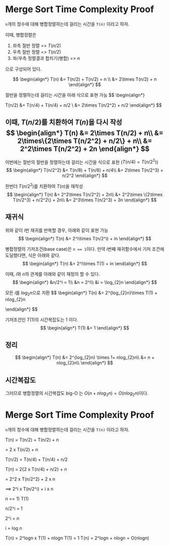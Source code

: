 # Merge Sort Time Complexity Proof

`n`개의 정수에 대해 병합정렬하는데 걸리는 시간을 `T(n)` 이라고 하자.

이때, 병합정렬은 

1. 좌측 절반 정렬 => $T(n/2)$
2. 우측 절반 정렬 => $T(n/2)$
3. 좌/우측 정렬결과 합치기(병합) => $n$

으로 구성되어 있다.

$$
\begin{align*}
T(n) &= T(n/2) + T(n/2) + n \\
&= 2\times T(n/2) + n
\end{align*}
$$



절반을 정렬하는데 걸리는 시간을 아래 식으로 표현 가능
$$
\begin{align*}

T(n/2) &= T(n/4) + T(n/4) + n/2 \\
&= 2\times T(n/2^2) + n/2
\end{align*}
$$



이때, $T(n/2)$를 치환하여 $T(n)$을 다시 작성
$$
\begin{align*}
T(n) &= 2\times T(n/2) + n\\
&= 2\times\{2\times T(n/2^2) + n/2\} + n\\
&= 2^2\times T(n/2^2) + 2n
\end{align*}
$$
---


이번에는 절반의 절반을 정렬하는데 걸리는 시간을 식으로 표현 ($T(n/4) = T(n/2^2)$)
$$
\begin{align*}
T(n/2^2) &= T(n/8) + T(n/8) + n/4\\
&= 2\times T(n/2^3) + n/2^2
\end{align*}
$$



한번더 $T(n/2^2)$를 치환하여 $T(n)$을 재작성
$$
\begin{align*}
T(n) &= 2^2\times T(n/2^2) + 2n\\
&= 2^2\times \{2\times T(n/2^3) + n/2^2\} + 2n\\
&= 2^3\times T(n/2^3) + 3n
\end{align*}
$$



## 재귀식

위와 같이 $i$번 재귀를 반복할 경우, 아래와 같이 표현 가능
$$
\begin{align*}
T(n) &= 2^i\times T(n/2^i) + in
\end{align*}
$$



병합정렬의 기저조건(base case)은 `n == 1`이다. 만약 $i$번째 재귀함수에서 기저 조건에 도달했다면, 식은 아래와 같다.
$$
\begin{align*}
T(n) &= 2^i\times T(1) + in
\end{align*}
$$


이때, $i$와 $n$의 관계를 아래와 같이 재정의 할 수 있다.
$$
\begin{align*}
&n/2^i = 1\\
&n = 2^i\\
&i = \log_{2}n
\end{align*}
$$



모든 $i$를 $log_{2}n$으로 치환
$$
\begin{align*}
T(n) &= 2^{log_{2}n}\times T(1) + nlog_{2}n

\end{align*}
$$


기저조건인 $T(1)$의 시간복잡도는 $1$ 이다.
$$
\begin{align*}
T(1) &= 1
\end{align*}
$$



## 정리


$$
\begin{align*}
T(n) &= 2^{log_{2}n} \times 1+ nlog_{2}n\\
&= n + nlog_{2}n\\
\end{align*}
$$



## 시간복잡도

그러므로 병합정렬의 시간복잡도 big-O 는 $O(n + nlog_{2}n) = O(nlog_{2}n)$이다.

# Merge Sort Time Complexity Proof



`n`개의 정수에 대해 병합정렬하는데 걸리는 시간을 `T(n)` 이라고 하자.



T(n) = T(n/2) + T(n/2) + n

= 2 x T(n/2) + n



T(n/2) = T(n/4) + T(n/4) + n/2

T(n) = 2{2 x T(n/4) + n/2} + n

= 2^2 x T(n/2^2) + 2 x n



==> 2^i x T(n/2^i) + i x n



n == 1) T(1)

n/2^i = 1

2^i = n

i = log n



T(n) = 2^logn x T(1) + nlogn 
T(1) = 1
T(n) = 2^logn + nlogn
= O(nlogn)

